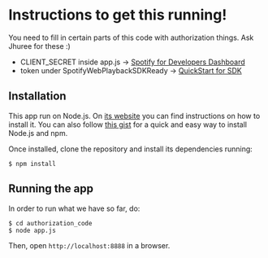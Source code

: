 # Instructions to get this running!
You need to fill in certain parts of this code with authorization things. Ask Jhuree for these :)

* CLIENT_SECRET inside app.js -> [Spotify for Developers Dashboard](https://beta.developer.spotify.com/dashboard)
* token under SpotifyWebPlaybackSDKReady -> [QuickStart for SDK](https://developer.spotify.com/documentation/web-playback-sdk/quick-start/)

## Installation

This app run on Node.js. On [its website](http://www.nodejs.org/download/) you can find instructions on how to install it. You can also follow [this gist](https://gist.github.com/isaacs/579814) for a quick and easy way to install Node.js and npm.

Once installed, clone the repository and install its dependencies running:

    $ npm install

## Running the app
In order to run what we have so far, do:

    $ cd authorization_code
    $ node app.js

Then, open `http://localhost:8888` in a browser.
